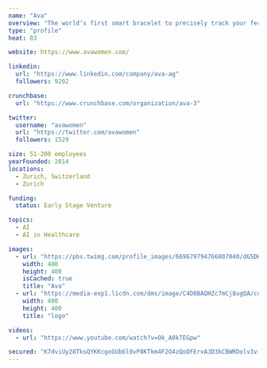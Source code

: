 ```yaml
---
name: "Ava"
overview: "The world’s first smart bracelet to precisely track your fertility, pregnancy and health – all while you sleep."
type: "profile"
heat: 83

website: https://www.avawomen.com/

linkedin:
  url: "https://www.linkedin.com/company/ava-ag"
  followers: 9202

crunchbase:
  url: "https://www.crunchbase.com/organization/ava-3"

twitter:
  username: "avawomen"
  url: "https://twitter.com/avawomen"
  followers: 1529

size: 51-200 employees
yearFounded: 2014
locations:
  - Zurich, Switzerland
  - Zurich

funding:
  status: Early Stage Venture

topics:
  - AI
  - AI in Healthcare

images:
  - url: "https://pbs.twimg.com/profile_images/669679794766807040/dG5DHc9Q_400x400.png"
    width: 400
    height: 400
    isCached: true
    title: "Ava"
  - url: "https://media-exp1.licdn.com/dms/image/C4D0BAQHZc7mCj8ugQA/company-logo_200_200/0?e=1594857600&v=beta&t=z0cqMksSh4sqXm3jyISrbJ57kQ2N5qxRYa-BwX--V7c"
    width: 400
    height: 400
    title: "logo"

videos:
  - url: "https://www.youtube.com/watch?v=Ok_A0kTEGpw"

secured: "K7dviUy28TksQYKKcgoGUb6l0vP8KTkm4F2O4zQoOFErvAJD3kCBWRDolv3viScI6RYhx6BvhaIEUkc5o3QoD+Oi3xom9BV3m1T3pnhOledcaFAI7oWegB7EIaCsNjWJ+3WWLxWSE+GUoSz2h5jpTXiW/wm0HxSyoBQsa0Ly5CAMq1nYoglq+dUuKAFzdtgg7Akp+N3f/HEK2osmAmLrsjKIE7CL0diegE6PZVa/e10m10lp2v0Fkn/vM10ZSAGI4sZxT9R6BcpE7bc0D0YtjKjttUWPENB2S2+mrh35yZqL1Ukvfzp32hbEMKSA2shl6o6a3+X4jLWLeQ36yaUb3AdWGFCIWjR6YxmiX3+MPWkARpYV1sDRp4hogZUTk6NZ;8gT4AF/EHU6tGvwubJ71mQ=="
---
```


